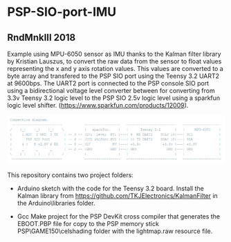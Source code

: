 # PSP-SIO-port-IMU

## RndMnkIII 2018
Example using MPU-6050 sensor as IMU thanks to the Kalman filter library
by Kristian Lauszus, to convert the raw data from the sensor to float values
representing the x and y axis rotation values. This values are converted to a
byte array and transfered to the PSP SIO port using the Teensy 3.2 UART2 at 9600bps.
The UART2 port is connected to the PSP console SIO port using a bidirectional
voltage level converter between for converting from 3.3v Teensy 3.2 logic level
to the PSP SIO 2.5v logic level using a sparkfun logic level shifter.
(https://www.sparkfun.com/products/12009).

![Schematic](https://github.com/RndMnkIII/PSP-SIO-port-IMU/blob/master/diagram.png)

This repository contains two project folders:
- Arduino sketch with the code for the Teensy 3.2 board. Install the Kalman library
  from https://github.com/TKJElectronics/KalmanFilter in the Arduino\libraries folder.
  
- Gcc Make project for the PSP DevKit cross compiler that generates the EBOOT.PBP file 
  for copy to the PSP memory stick PSP\GAME150\celshading folder with the lightmap.raw
  resource file.

